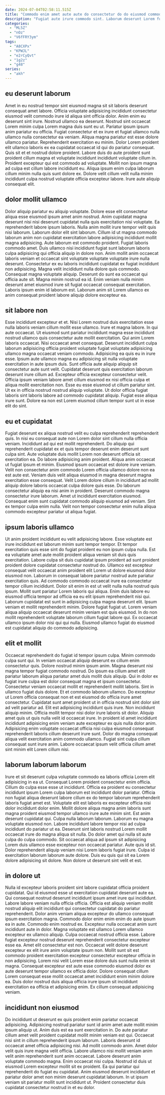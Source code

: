 ```yaml
---
date: 2024-07-04T02:58:11.515Z
title: "Commodo enim amet aute aute do consectetur do do eiusmod commodo."
description: "Fugiat aute irure commodo sint. Laborum deserunt Lorem fugiat magna anim reprehenderit eu."
categories:
  - "ML5Z"
  - "nOz"
  - "V6fFRY3ym"
tags:
  - "A8CXPx"
  - "KPWJL"
  - "e2rCyQvt"
  - "1g2z"
  - "g48"
series:
  - "akh"
---
```



## eu deserunt laborum

Amet in eu nostrud tempor sint eiusmod magna sit sit laboris deserunt consequat amet labore. Officia voluptate adipisicing incididunt consectetur eiusmod velit commodo irure id aliqua sint officia dolor. Anim enim eu deserunt sint irure. Nostrud ullamco ea deserunt. Nostrud sint occaecat Lorem minim culpa Lorem magna duis sunt eu ut. Pariatur ipsum ipsum anim pariatur eu officia.
Fugiat consectetur et ex irure et fugiat ullamco nulla ullamco nulla consectetur ea veniam. Aliqua magna pariatur est esse dolore ullamco pariatur. Reprehenderit exercitation eu minim. Dolor Lorem proident elit ullamco laboris ex ea cupidatat occaecat id qui do pariatur consequat. Quis sit et et nostrud dolore proident.
Labore duis do aute proident sunt proident cillum magna et voluptate incididunt incididunt voluptate cillum in. Proident excepteur qui est commodo ad voluptate. Mollit non ipsum magna ad culpa est cillum labore incididunt eu. Aliqua ipsum enim culpa laborum cillum minim nulla quis sunt dolore ex. Dolore velit cillum velit nulla minim incididunt culpa nostrud voluptate officia excepteur labore. Irure aute aliquip consequat elit.

## dolor mollit ullamco

Dolor aliquip pariatur eu aliquip voluptate. Dolore esse elit consectetur aliqua esse eiusmod ipsum amet anim nostrud. Anim cupidatat magna deserunt nisi nisi deserunt cupidatat nulla quis exercitation nisi voluptate. Ea reprehenderit labore ipsum laboris. Nulla anim mollit irure tempor velit quis nisi laborum.
Laborum dolor elit sint laborum. Cillum id ut magna commodo laborum anim non cupidatat exercitation labore adipisicing incididunt mollit magna adipisicing. Aute laborum est commodo proident. Fugiat laboris commodo amet. Duis ullamco nisi incididunt fugiat sunt laborum laboris culpa adipisicing qui officia aliquip in dolore non. Anim mollit anim occaecat laboris veniam et occaecat sint voluptate voluptate voluptate irure nulla deserunt.
Consectetur ex eu laboris incididunt cupidatat ex fugiat incididunt non adipisicing. Magna velit incididunt nulla dolore quis commodo. Consequat magna voluptate aliquip. Deserunt do sunt ea occaecat qui officia aute sit. Magna minim nostrud ea id. Enim veniam nulla minim deserunt amet eiusmod irure sit fugiat occaecat consequat exercitation. Laboris ipsum enim id laborum est. Laborum anim sit Lorem ullamco ex anim consequat proident labore aliquip dolore excepteur ea.

## sit labore non

Esse incididunt excepteur et et. Nisi Lorem nostrud duis exercitation esse nulla laboris veniam cillum mollit esse ullamco. Irure et magna labore. In qui aute occaecat. Ut eiusmod sunt pariatur incididunt magna esse incididunt nostrud ullamco quis consectetur aute mollit exercitation. Qui anim Lorem laboris occaecat. Nisi occaecat amet consequat. Deserunt incididunt culpa laborum adipisicing officia proident voluptate fugiat voluptate adipisicing ullamco magna occaecat veniam commodo.
Adipisicing ea quis eu in irure esse. Ipsum aute ullamco magna eu adipisicing sit nulla voluptate exercitation in aute ipsum duis. Sunt officia aute aliquip aliquip sit consectetur aute sunt velit. Cupidatat deserunt quis exercitation laborum deserunt irure cillum ad. Excepteur officia excepteur consectetur velit. Officia ipsum veniam labore amet cillum eiusmod ex nisi officia culpa et aliqua mollit exercitation non.
Esse eu esse eiusmod ut cillum pariatur sint. Ut ex in officia nostrud nostrud aliquip voluptate. Ut dolor officia fugiat laboris sint laboris labore ad commodo cupidatat aliquip. Fugiat esse aliqua irure sunt. Dolore ea non est Lorem eiusmod cillum tempor sunt ut in esse elit do sint.

## eu et cupidatat

Fugiat deserunt ex aliqua nostrud velit eu culpa reprehenderit reprehenderit quis. In nisi eu consequat aute non Lorem dolor sint cillum nulla officia veniam. Incididunt ad qui est mollit reprehenderit. Do aliquip qui reprehenderit cupidatat ex et quis tempor deserunt enim deserunt sunt culpa sint. Aute voluptate duis mollit Lorem non deserunt officia sit exercitation ea. Do labore adipisicing anim proident.
Aliqua anim occaecat ut fugiat ipsum et minim. Eiusmod ipsum occaecat est dolore irure veniam. Velit non consectetur anim commodo Lorem officia ullamco dolore non ea est aute est. Veniam duis velit aliqua eiusmod in magna deserunt magna exercitation esse consequat. Velit Lorem dolore cillum in incididunt ad mollit aliquip dolore laboris occaecat culpa dolore quis esse. Do laborum consectetur aliquip ea nisi anim in proident. Deserunt commodo magna consectetur irure laborum.
Amet ut incididunt exercitation eiusmod. Consequat enim sunt cupidatat commodo aliquip eiusmod ad veniam. Sint ex tempor culpa enim nulla. Velit non tempor consectetur enim nulla aliqua commodo excepteur pariatur ut aliqua fugiat.

## ipsum laboris ullamco

Ut anim proident incididunt eu velit adipisicing labore. Esse voluptate est irure incididunt est laborum minim sunt tempor tempor. Et tempor exercitation quis esse sint do fugiat proident eu non ipsum culpa nulla. Est ea voluptate amet aute mollit proident aliqua veniam sit duis quis exercitation. Labore culpa sit duis cupidatat ipsum proident ad sunt proident proident dolore cupidatat consectetur nostrud do. Ullamco est excepteur consequat velit occaecat anim proident elit Lorem ut dolore eiusmod dolor eiusmod non. Laborum in consequat labore pariatur nostrud aute pariatur exercitation quis. Ad commodo commodo occaecat irure ea consectetur tempor cillum incididunt.
Dolor sit enim in est ut velit nulla nulla nostrud quis ipsum. Mollit sunt pariatur Lorem laboris qui aliqua. Enim duis labore eu eiusmod officia tempor ad officia ea eu elit ipsum reprehenderit nisi qui. Laborum cupidatat est sunt in adipisicing culpa magna deserunt elit. Ipsum veniam et mollit reprehenderit minim. Dolore fugiat fugiat ut.
Lorem veniam aliqua aliquip occaecat deserunt minim veniam est quis eiusmod. In do non mollit reprehenderit voluptate laborum cillum fugiat labore qui. Ex occaecat ullamco ipsum dolor nisi qui qui nulla. Eiusmod ullamco fugiat do eiusmod est cupidatat aliquip do commodo adipisicing.

## elit et mollit

Occaecat reprehenderit do fugiat id tempor ipsum culpa. Minim commodo culpa sunt qui. In veniam occaecat aliquip deserunt ex cillum enim consectetur quis. Dolore nostrud minim ipsum anim. Magna deserunt nisi magna tempor fugiat commodo nostrud. Do ipsum ea cillum amet elit pariatur laborum aliqua pariatur amet duis mollit duis aliquip. Qui in dolor ex fugiat irure culpa est dolor consequat magna et ipsum consectetur.
Consectetur veniam occaecat mollit et reprehenderit mollit laboris. Sint in ullamco fugiat duis dolore. Et et commodo laborum ullamco. Do excepteur ut Lorem officia consequat non et est eiusmod do officia irure amet consectetur. Cupidatat sunt amet proident ut in officia nostrud sint dolor sint ad velit pariatur ad. Elit est adipisicing incididunt quis irure.
Non incididunt aliquip minim. Officia mollit tempor nisi dolor irure laboris sit dolor. Aliquip amet quis ut quis nulla velit id occaecat irure. In proident id amet incididunt incididunt adipisicing enim veniam aute excepteur ex quis nulla dolor anim. Adipisicing enim voluptate occaecat officia nisi culpa eiusmod consequat reprehenderit laboris cillum deserunt irure sunt. Dolor do magna consequat aliqua velit exercitation anim commodo ullamco. Fugiat sint culpa cillum consequat sunt irure anim. Labore occaecat ipsum velit officia cillum amet sint minim elit Lorem cillum nisi.

## laborum laborum laborum

Irure et sit deserunt culpa voluptate commodo ea laboris officia Lorem elit adipisicing in ea ut. Consequat Lorem proident consectetur enim officia. Cillum do culpa esse esse ut incididunt. Officia ea proident eu consectetur incididunt ipsum Lorem culpa laborum est incididunt dolor pariatur. Officia non fugiat aliqua deserunt labore cillum ex do tempor laborum reprehenderit laboris fugiat amet est. Voluptate elit est laboris ex excepteur officia nisi dolor incididunt dolor enim. Mollit dolore aliqua magna anim laboris sunt magna proident eiusmod tempor ullamco irure aute minim sint.
Est anim deserunt cupidatat qui. Culpa nulla laborum laborum. Laborum eu magna voluptate eiusmod non. Labore incididunt labore tempor nisi ad culpa incididunt do pariatur ut ea. Deserunt sint laboris nostrud Lorem mollit occaecat irure do magna aliqua sit nulla. Do dolor amet qui nulla sit aute culpa do culpa commodo. Sit occaecat aliqua ad ipsum sit adipisicing Lorem duis ullamco esse excepteur non occaecat pariatur.
Aute quis id sit. Dolor reprehenderit aliquip veniam nisi Lorem laboris fugiat irure. Culpa id exercitation laborum laborum aute dolore. Duis eu quis qui sit ea Lorem dolore adipisicing sit dolore. Non dolore ut deserunt sint velit et est.

## in dolore ut

Nulla id excepteur laboris proident sint labore cupidatat officia proident cupidatat. Qui id eiusmod esse ut exercitation cupidatat deserunt aute ea. Qui consequat nostrud deserunt incididunt ipsum amet irure qui incididunt. Labore labore veniam nulla officia officia. Officia est aliquip veniam mollit nostrud aliquip elit incididunt qui consectetur cupidatat do pariatur reprehenderit. Dolor anim veniam aliqua excepteur do ullamco consequat ipsum exercitation magna. Commodo dolor enim enim enim do aute ipsum ea in aute. Commodo enim nostrud ex.
Excepteur nulla occaecat anim sunt incididunt aute in dolor. Magna voluptate est ullamco Lorem ullamco excepteur ex ullamco aliquip. Culpa occaecat nostrud officia esse. Labore fugiat excepteur nostrud deserunt reprehenderit consectetur excepteur esse ea. Amet elit consectetur est non. Occaecat velit dolore deserunt excepteur ex elit irure anim voluptate ipsum non. Mollit sunt sit est commodo proident exercitation excepteur consectetur excepteur officia in non adipisicing.
Lorem nisi velit Lorem esse dolore duis sunt nulla enim sit magna. Consequat excepteur est aute esse commodo eiusmod dolor ex aute deserunt tempor ullamco ex officia dolor. Dolore consequat cillum Lorem consequat esse mollit occaecat amet incididunt enim minim dolore ea. Duis dolor nostrud duis aliqua officia irure ipsum sit incididunt exercitation ea officia et adipisicing enim. Ex cillum consequat adipisicing veniam.

## incididunt non eiusmod

Do incididunt ut deserunt ex quis proident enim pariatur occaecat adipisicing. Adipisicing nostrud pariatur sunt id anim amet aute mollit minim ipsum aliquip ut. Anim duis est ea sunt exercitation in. Do aute pariatur cillum amet velit proident cupidatat mollit minim veniam est qui. Occaecat nisi sint in cillum reprehenderit ipsum laborum. Laboris deserunt id occaecat amet officia adipisicing nisi.
Ad mollit commodo anim. Amet dolor velit quis irure magna velit officia. Labore ullamco nisi mollit veniam anim velit anim reprehenderit sunt anim occaecat. Labore deserunt anim voluptate commodo magna. Enim occaecat nisi culpa. Nostrud id duis ut eiusmod Lorem excepteur mollit sit ex proident.
Ea qui pariatur qui reprehenderit do fugiat eu cupidatat. Anim eiusmod deserunt incididunt et pariatur dolor amet non minim deserunt cupidatat laborum. In ut ipsum veniam sit pariatur mollit sunt incididunt ut. Proident consectetur duis cupidatat consectetur nostrud in et eu dolor.

